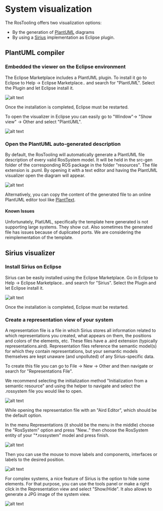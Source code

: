 # System visualization
The RosTooling offers two visualization options:
* By the generation of [PlantUML](https://plantuml.com/) diagrams
* By using a [Sirius](https://eclipse.dev/sirius/) implementation as Eclipse plugin.

## PlantUML compiler

### Embedded the viewer on the Eclipse environment

The Eclipse Marketplace includes a PlantUML plugin. To install it go to Eclipse to Help -> Eclipse Marketplace..  and search for "PlantUML". Select the Plugin and let Eclipse install it.

![alt text](images/PlantUMLInstaller.gif)

Once the installation is completed, Eclipse must be restarted.

To open the visualizer in Eclipse you can easily go to "Window"->  "Show view" -> Other and select "PlantUML".

![alt text](images/PlantUMLView.gif)


### Open the PlantUML auto-generated description
By default, the RosTooling will automatically generate a PlantUML file description of every valid RosSystem model. It will be held in the src-gen folder of the corresponding ROS package in the folder "resources". The file extension is .puml. By opening it with a text editor and having the PlantUML visualizer open the diagram will appear.

![alt text](images/PlantUMLViewSystemExample.png)


Alternatively, you can copy the content of the generated file to an online PlantUML editor tool like [PlantText](https://www.planttext.com/).

#### Known Issues
Unfortunately, PlatUML, specifically the template here generated is not supporting large systems. They show cut. Also sometimes the generated file has issues because of duplicated ports. We are considering the reimplementation of the template.

## Sirius visualizer

### Install Sirius on Eclipse

Sirius can be easily installed using the Eclipse Marketplace. Go in Eclipse to Help -> Eclipse Marketplace..  and search for "Sirius". Select the Plugin and let Eclipse install it.

![alt text](images/SiriusInstaller.gif)

Once the installation is completed, Eclipse must be restarted.

### Create a representation view of your system

A representation file is a file in which Sirius stores all information related to which representations you created, what appears on them, the positions and colors of the elements, etc. These files have a .aird extension (typically representations.aird). Representation files reference the semantic model(s) for which they contain representations, but your semantic models themselves are kept unaware (and unpolluted) of any Sirius-specific data.

To create this file you can go to File -> New -> Other and then navigate or search for "Representations File".

We recommend selecting the initialization method "Initialization from a semantic resource" and using the helper to navigate and select the .rossystem file you would like to open.

![alt text](images/SiriusCreateRepresentationFile.gif)

While opening the representation file with an "Aird Editor", which should be the default option.

In the menu Representations (it should be the menu in the middle) choose the "RosSystem" option and press "New.." then choose the RosSystem entity of your "*.rossystem" model and press finish.

![alt text](images/SiriusOpenSystemView.gif)

Then you can use the mouse to move labels and components, interfaces or labels to the desired position.

![alt text](images/SiriusView.png)

For complex systems, a nice feature of Sirius is the option to hide some elements. For that purpose, you can use the tools panel or make a right click in the Representation view and select "Show/Hide". It also allows to generate a JPG image of the system view.

![alt text](images/SiriusFeatures.gif)
